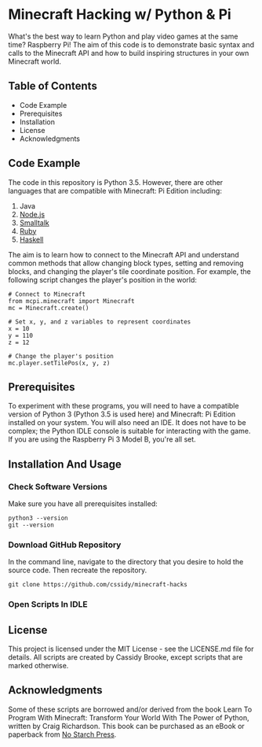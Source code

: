 # Minecraft Hacking w/ Python & Pi

What's the best way to learn Python and play video games at the same time? Raspberry Pi! The aim of this code is to demonstrate basic syntax and calls to the Minecraft API and how to build inspiring structures in your own Minecraft world.

## Table of Contents

* Code Example
* Prerequisites
* Installation
* License
* Acknowledgments

## Code Example

The code in this repository is Python 3.5. However, there are other languages that are compatible with Minecraft: Pi Edition including:

1. Java
2. [Node.js](https://npmjs.org/package/minecraft-pi)
3. [Smalltalk](http://croquetweak.blogspot.ca/2013/02/smalltalk-bindings-for-minecraft-pi.html)
4. [Ruby](https://github.com/nhajratw/minecraft_api)
5. [Haskell](https://github.com/DougBurke/hmcpi)

The aim is to learn how to connect to the Minecraft API and understand common methods that allow changing block types, setting and removing blocks, and changing the player's tile coordinate position. For example, the following script changes the player's position in the world:

```
# Connect to Minecraft
from mcpi.minecraft import Minecraft
mc = Minecraft.create()

# Set x, y, and z variables to represent coordinates
x = 10
y = 110
z = 12

# Change the player's position
mc.player.setTilePos(x, y, z)
```

## Prerequisites

To experiment with these programs, you will need to have a compatible version of Python 3 (Python 3.5 is used here) and Minecraft: Pi Edition installed on your system. You will also need an IDE. It does not have to be complex; the Python IDLE console is suitable for interacting with the game. If you are using the Raspberry Pi 3 Model B, you're all set.

## Installation And Usage

### Check Software Versions

Make sure you have all prerequisites installed:

 ``` 
 python3 --version
 git --version
 ```
 

### Download GitHub Repository

In the command line, navigate to the directory that you desire to hold the source code. Then recreate the repository.

```
git clone https://github.com/cssidy/minecraft-hacks
```

### Open Scripts In IDLE



## License

This project is licensed under the MIT License - see the LICENSE.md file for details. All scripts are created by Cassidy Brooke, except scripts that are marked otherwise.

## Acknowledgments

Some of these scripts are borrowed and/or derived from the book Learn To Program With Minecraft: Transform Your World With The Power of Python, written by Craig Richardson. This book can be purchased as an eBook or paperback from [No Starch Press](https://www.nostarch.com/programwithminecraft).
